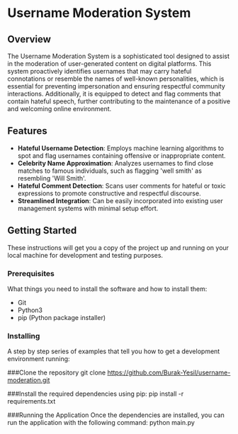 # Username Moderation System

## Overview
The Username Moderation System is a sophisticated tool designed to assist in the moderation of user-generated content on digital platforms. This system proactively identifies usernames that may carry hateful connotations or resemble the names of well-known personalities, which is essential for preventing impersonation and ensuring respectful community interactions. Additionally, it is equipped to detect and flag comments that contain hateful speech, further contributing to the maintenance of a positive and welcoming online environment.

## Features
- **Hateful Username Detection**: Employs machine learning algorithms to spot and flag usernames containing offensive or inappropriate content.
- **Celebrity Name Approximation**: Analyzes usernames to find close matches to famous individuals, such as flagging 'well smith' as resembling 'Will Smith'.
- **Hateful Comment Detection**: Scans user comments for hateful or toxic expressions to promote constructive and respectful discourse.
- **Streamlined Integration**: Can be easily incorporated into existing user management systems with minimal setup effort.

## Getting Started

These instructions will get you a copy of the project up and running on your local machine for development and testing purposes.

### Prerequisites

What things you need to install the software and how to install them:

- Git
- Python3
- pip (Python package installer)

### Installing

A step by step series of examples that tell you how to get a development environment running:

###Clone the repository
git clone https://github.com/Burak-Yesil/username-moderation.git

###Install the required dependencies using pip:
pip install -r requirements.txt

###Running the Application
Once the dependencies are installed, you can run the application with the following command:
python main.py
